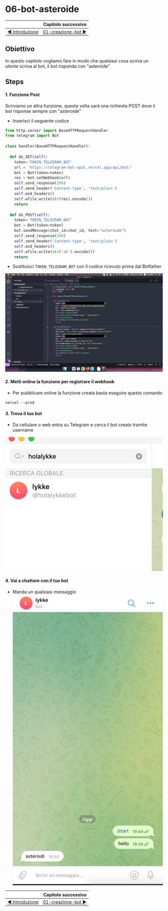 # 06-bot-asteroide

|    | Capitolo successivo | 
|:-- | ------------------: |
| [◀︎ Introduzione](https://github.com/voxel-community/2021-telegram-nasa-bot/) | [01-creazione-bot ▶︎]() |

## Obiettivo

In questo capitolo vogliamo fare in modo che qualsiasi cosa scriva un utente scriva al bot, il bot risponda con "asteroide"

## Steps

#### 1. Funzione Post

Scriviamo un altra funzione, questa volta sarà una richiesta POST dove il bot risponse sempre con "asteroide"

- Inserisci il seguente codice
``` py
from http.server import BaseHTTPRequestHandler
from telegram import Bot

class handler(BaseHTTPRequestHandler):

  def do_GET(self):
    token='TOKEN_TELEGRAM_BOT'
    url = 'https://telegram-bot-opal.vercel.app/api/bot/'
    bot = Bot(token=token)
    res = bot.setWebhook(url)
    self.send_response(200)
    self.send_header('Content-type', 'text/plain')
    self.end_headers()
    self.wfile.write(str(res).encode())
    return

  def do_POST(self):
    token='TOKEN_TELEGRAM_BOT'
    bot = Bot(token=token)
    bot.sendMessage(chat_id=chat_id, text="asteroide")
    self.send_response(200)
    self.send_header('Content-type', 'text/plain')
    self.end_headers()
    self.wfile.write(str('ok').encode())
    return


```

- Sostituisci `TOKEN_TELEGRAM_BOT` con il codice ricevuto prima dal Botfather

<kbd>![15-bot-asteroide.png](../assets/Lessons/15-bot-asteroide.png)</kbd>

#### 2. Metti online la funzione per registrare il webhook

- Per pubblicare online la funzione creata basta eseguire questo comando
```
vercel --prod
```

#### 3. Trova il tuo bot
- Da cellulare o web entra su Telegram e cerca il bot creato tramite username

<kbd>![16-add-bot-from-telegram](../assets/Lessons/16-add-bot-from-telegram.png)</kbd>

#### 4. Vai a chattare con il tuo bot
- Manda un qualsiasi messaggio
<kbd>![16-add-bot-from-telegram](../assets/Lessons/18-telegram-asteroide-bot.png)</kbd>


|    | Capitolo successivo | 
|:-- | ------------------: |
| [◀︎ Introduzione](https://github.com/voxel-community/2021-telegram-nasa-bot/) | [01-creazione-bot ▶︎]() |